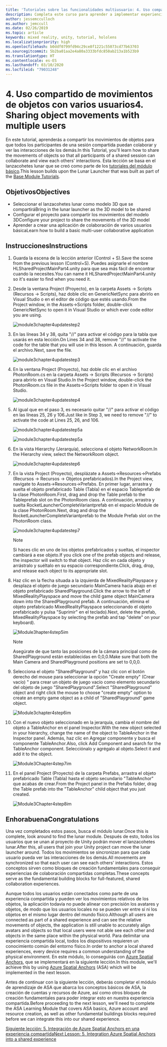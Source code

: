 ```yaml
---
title: 'Tutoriales sobre las funcionalidades multiusuario: 4. Uso compartido de movimientos de objetos con varios usuarios'
description: Completa este curso para aprender a implementar experiencias compartidas con varios usuarios en una aplicación de HoloLens 2.
author: jessemcculloch
ms.author: jemccull
ms.date: 02/26/2019
ms.topic: article
keywords: mixed reality, unity, tutorial, hololens
ms.localizationpriority: high
ms.openlocfilehash: b0ddf0799fd94c29ce8f1221c55073cd77b63703
ms.sourcegitcommit: 5b2ba01aa2e4a80a3333bfdc850ab213a1b523b9
ms.translationtype: HT
ms.contentlocale: es-ES
ms.lasthandoff: 03/10/2020
ms.locfileid: "79031248"
---
```

# <a name="4-sharing-object-movements-with-multiple-users"></a><span data-ttu-id="0128f-105">4. Uso compartido de movimientos de objetos con varios usuarios</span><span class="sxs-lookup"><span data-stu-id="0128f-105">4. Sharing object movements with multiple users</span></span>

<span data-ttu-id="0128f-106">En este tutorial, aprenderás a compartir los movimientos de objetos para que todos los participantes de una sesión compartida puedan colaborar y ver las interacciones de los demás.</span><span class="sxs-lookup"><span data-stu-id="0128f-106">In this Tutorial, you'll learn how to share the movements of objects so that all participants of a shared session can collaborate and view each others' interactions.</span></span> <span data-ttu-id="0128f-107">Esta lección se basa en el lanzacohetes lunar que se creó como parte de los [tutoriales del módulo básico](mrlearning-base.md).</span><span class="sxs-lookup"><span data-stu-id="0128f-107">This lesson builds upon the Lunar Launcher that was built as part of the [Base Module Tutorials](mrlearning-base.md).</span></span>

## <a name="objectives"></a><span data-ttu-id="0128f-108">Objetivos</span><span class="sxs-lookup"><span data-stu-id="0128f-108">Objectives</span></span>

- <span data-ttu-id="0128f-109">Seleccionar el lanzacohetes lunar como modelo 3D que se compartirá</span><span class="sxs-lookup"><span data-stu-id="0128f-109">Bring in the lunar launcher as the 3D model to be shared</span></span>
- <span data-ttu-id="0128f-110">Configurar el proyecto para compartir los movimientos del modelo 3D</span><span class="sxs-lookup"><span data-stu-id="0128f-110">Configure your project to share the movements of the 3D model</span></span>
- <span data-ttu-id="0128f-111">Aprender a crear una aplicación de colaboración de varios usuarios básica</span><span class="sxs-lookup"><span data-stu-id="0128f-111">Learn how to build a basic multi-user collaborative application</span></span>

## <a name="instructions"></a><span data-ttu-id="0128f-112">Instrucciones</span><span class="sxs-lookup"><span data-stu-id="0128f-112">Instructions</span></span>

1. <span data-ttu-id="0128f-113">Guarda la escena de la lección anterior (Control + S).</span><span class="sxs-lookup"><span data-stu-id="0128f-113">Save the scene from the previous lesson (Control+S).</span></span> <span data-ttu-id="0128f-114">Puedes asignarle el nombre HLSharedProjectMainPart4.unity para que sea más fácil de encontrar cuando la necesites.</span><span class="sxs-lookup"><span data-stu-id="0128f-114">You can name it HLSharedProjectMainPart4.unity so it's easier to find when you need it.</span></span>

2. <span data-ttu-id="0128f-115">Desde la ventana Project (Proyecto), en la carpeta Assets -> Scripts (Recursos -> Scripts), haz doble clic en GenericNetSync para abrirlo en Visual Studio o en el editor de código que estés usando.</span><span class="sxs-lookup"><span data-stu-id="0128f-115">From the Project window, in the Assets->Scripts folder, double-click GenericNetSync to open it in Visual Studio or which ever code editor you are using.</span></span>  

    ![module3chapter4updatestep2](images/module3chapter4updatestep2.png)

3. <span data-ttu-id="0128f-117">En las líneas 34 y 38, quita "//" para activar el código para la tabla que usarás en esta lección.</span><span class="sxs-lookup"><span data-stu-id="0128f-117">On Lines 34 and 38, remove "//" to activate the code for the table that you will use in this lesson.</span></span> <span data-ttu-id="0128f-118">A continuación, guarda el archivo.</span><span class="sxs-lookup"><span data-stu-id="0128f-118">Next, save the file.</span></span>

    ![module3chapter4updatestep3](images/module3chapter4updatestep3.png)

4. <span data-ttu-id="0128f-120">En la ventana Project (Proyecto), haz doble clic en el archivo PhotonRoom.cs en la carpeta Assets -> Scripts (Recursos -> Scripts) para abrirlo en Visual Studio.</span><span class="sxs-lookup"><span data-stu-id="0128f-120">In the Project window, double-click the PhotonRoom.cs file in the Assets->Scripts folder to open it in Visual Studio.</span></span>

    ![module3chapter4updatestep4](images/module3chapter4updatestep4.png)

5. <span data-ttu-id="0128f-122">Al igual que en el paso 3, es necesario quitar "//" para activar el código en las líneas 25, 26 y 106.</span><span class="sxs-lookup"><span data-stu-id="0128f-122">Just like in Step 3, we need to remove "//" to activate the code at Lines 25, 26, and 106.</span></span>

    ![module3chapter4updatestep5a](images/module3chapter4updatestep5a.png)

    ![module3chapter4updatestep5a](images/module3chapter4updatestep5b.png)

6. <span data-ttu-id="0128f-125">En la vista Hierarchy (Jerarquía), selecciona el objeto NetworkRoom.</span><span class="sxs-lookup"><span data-stu-id="0128f-125">In the Hierarchy view, select the NetworkRoom object.</span></span>

    ![module3chapter4updatestep6](images/module3chapter4updatestep6.png)

7. <span data-ttu-id="0128f-127">En la vista Project (Proyecto), desplázate a Assets->Resources->Prefabs (Recursos -> Recursos -> Objetos prefabricados).</span><span class="sxs-lookup"><span data-stu-id="0128f-127">In the Project view, navigate to Assets->Resources->Prefabs.</span></span> <span data-ttu-id="0128f-128">En primer lugar, arrastra y suelta el objeto prefabricado Table (Tabla) en el espacio Tableprefab de la clase PhotonRoom.</span><span class="sxs-lookup"><span data-stu-id="0128f-128">First, drag and drop the Table prefab to the Tableprefab slot on the PhotonRoom class.</span></span> <span data-ttu-id="0128f-129">A continuación, arrastra y suelta RocketLauncherCompleteVariantprefab en el espacio Module de la clase PhotonRoom.</span><span class="sxs-lookup"><span data-stu-id="0128f-129">Next, drag and drop the RocketLauncherCompleteVariantprefab to the Module Prefab slot on the PhotonRoom class.</span></span>

    ![module3chapter4updatestep7](images/module3chapter4updatestep7.png)

    >[!NOTE]
    ><span data-ttu-id="0128f-131">Si haces clic en uno de los objetos prefabricados y sueltas, el inspector cambiará a ese objeto.</span><span class="sxs-lookup"><span data-stu-id="0128f-131">If you click one of the prefab objects and release, the inspector will switch to that object.</span></span> <span data-ttu-id="0128f-132">Haz clic en cada objeto y arrástralo y suéltalo en su espacio correspondiente.</span><span class="sxs-lookup"><span data-stu-id="0128f-132">Click, drag, drop, and release each object to its appropriate slot.</span></span>

8. <span data-ttu-id="0128f-133">Haz clic en la flecha situada a la izquierda de MixedRealityPlayspace y desplaza el objeto de juego secundario MainCamera hacia abajo en el objeto prefabricado SharedPlayground.</span><span class="sxs-lookup"><span data-stu-id="0128f-133">Click the arrow to the left of MixedRealityPlayspace and move the child game object MainCamera down into the SharedPlayground prefab.</span></span> <span data-ttu-id="0128f-134">A continuación, elimina el objeto prefabricado MixedRealityPlayspace seleccionando el objeto prefabricado y pulsa "Suprimir" en el teclado).</span><span class="sxs-lookup"><span data-stu-id="0128f-134">Next, delete the prefab, MixedRealityPlayspace by selecting the prefab and tap "delete" on your keyboard).</span></span>

    ![Module3hapter4step5im](images/module3chapter4step5im.PNG)

    >[!NOTE]
    ><span data-ttu-id="0128f-136">Asegúrate de que tanto las posiciones de la cámara principal como de SharedPlayground están establecidas en 0,0,0.</span><span class="sxs-lookup"><span data-stu-id="0128f-136">Make sure that both the Main Camera and SharedPlayground positions are set to 0,0,0.</span></span>

9. <span data-ttu-id="0128f-137">Selecciona el objeto "SharedPlayground" y haz clic con el botón derecho del mouse para seleccionar la opción "Create empty" (Crear vacío) " para crear un objeto de juego vacío como elemento secundario del objeto de juego "SharedPlayground".</span><span class="sxs-lookup"><span data-stu-id="0128f-137">Select "SharedPlayground" object and right click the mouse to choose "create empty" option to create an empty game object as a child of "SharedPlayground" game object.</span></span>

   ![Module3chapter4step6im](images/module3chapter4step6im.PNG)

10. <span data-ttu-id="0128f-139">Con el nuevo objeto seleccionado en la jerarquía, cambia el nombre del objeto a TableAnchor en el panel Inspector.</span><span class="sxs-lookup"><span data-stu-id="0128f-139">With the new object selected in your hierarchy, change the name of the object to TableAnchor in the Inspector panel.</span></span> <span data-ttu-id="0128f-140">Además, haz clic en Agregar componente y busca el componente TableAnchor.</span><span class="sxs-lookup"><span data-stu-id="0128f-140">Also, click Add Component and search for the TableAnchor component.</span></span> <span data-ttu-id="0128f-141">Selecciónalo y agrégalo al objeto.</span><span class="sxs-lookup"><span data-stu-id="0128f-141">Select it and add it to the object.</span></span>

    ![Module3Chapter4step7im](images/module3chapter4step7im.PNG)

11. <span data-ttu-id="0128f-143">En el panel Project (Proyecto) de la carpeta Prefabs, arrastra el objeto prefabricado Table (Tabla) hasta el objeto secundario "TableAnchor" que acabas de crear.</span><span class="sxs-lookup"><span data-stu-id="0128f-143">From the Project panel in the Prefabs folder, drag the Table prefab into the "TableAnchor" child object that you just created.</span></span>

    ![Module3Chapter4step8im](images/module3chapter4step8im.PNG)

## <a name="congratulations"></a><span data-ttu-id="0128f-145">Enhorabuena</span><span class="sxs-lookup"><span data-stu-id="0128f-145">Congratulations</span></span>

<span data-ttu-id="0128f-146">Una vez completados estos pasos, busca el módulo lunar.</span><span class="sxs-lookup"><span data-stu-id="0128f-146">Once this is complete, look around to find the lunar module.</span></span> <span data-ttu-id="0128f-147">Después de esto, todos los usuarios que se unan al proyecto de Unity podrán mover el lanzacohetes lunar.</span><span class="sxs-lookup"><span data-stu-id="0128f-147">After this, all users that join your Unity project can move the lunar launcher around.</span></span>  <span data-ttu-id="0128f-148">Todos los movimientos se sincronizan para que cada usuario pueda ver las interacciones de los demás.</span><span class="sxs-lookup"><span data-stu-id="0128f-148">All movements are synchronized so that each user can see each others' interactions.</span></span> <span data-ttu-id="0128f-149">Estos conceptos sirven como bloques de creación fundamentales para conseguir experiencias de colaboración compartidas completas.</span><span class="sxs-lookup"><span data-stu-id="0128f-149">These concepts serve as the fundamental building blocks for full-featured, shared collaboration experiences.</span></span>

<span data-ttu-id="0128f-150">Aunque todos los usuarios están conectados como parte de una experiencia compartida y pueden ver los movimientos relativos de los objetos, la aplicación todavía no puede alinear con precisión los avatares y objetos, de modo que los usuarios locales no se pueden ver entre sí ni los objetos en el mismo lugar dentro del mundo físico.</span><span class="sxs-lookup"><span data-stu-id="0128f-150">Although all users are connected as part of a shared experience and can see the relative movements of objects, the application is still unable to accurately align avatars and objects so that local users were not able see each other and objects in the same place within the physical world.</span></span> <span data-ttu-id="0128f-151">Para delimitar una experiencia compartida local, todos los dispositivos requieren un conocimiento común del entorno físico.</span><span class="sxs-lookup"><span data-stu-id="0128f-151">In order to anchor a local shared experiences, every device requires a common understanding of the physical environment.</span></span> <span data-ttu-id="0128f-152">En este módulo, lo conseguirás con [Azure Spatial Anchors](<https://azure.microsoft.com//services/spatial-anchors/>), que se implementará en la siguiente lección.</span><span class="sxs-lookup"><span data-stu-id="0128f-152">In this module, we'll achieve this by using [Azure Spatial Anchors](<https://azure.microsoft.com//services/spatial-anchors/>) (ASA) which will be implemented in the next lesson.</span></span>

<span data-ttu-id="0128f-153">Antes de continuar con la siguiente lección, deberás completar el módulo de aprendizaje de ASA que abarca los conceptos básicos de ASA, la creación de cuentas y recursos de Azure, así como otros bloques de creación fundamentales para poder integrar esto en nuestra experiencia compartida.</span><span class="sxs-lookup"><span data-stu-id="0128f-153">Before proceeding to the next lesson, we'll need to complete the ASA Learning Module that covers ASA basics, Azure account and resource creation, as well as other fundamental buildings blocks required before we can integrate this into our shared experience.</span></span>

<span data-ttu-id="0128f-154">[Siguiente lección: 5. Integración de Azure Spatial Anchors en una experiencia compartida](mrlearning-sharing(photon)-ch5.md)</span><span class="sxs-lookup"><span data-stu-id="0128f-154">[Next Lesson: 5. Integration Azure Spatial Anchors into a shared experience](mrlearning-sharing(photon)-ch5.md)</span></span>
